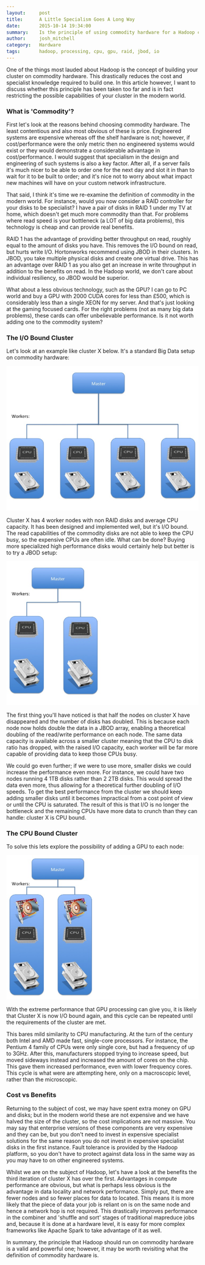 ```yaml
---
layout:     post
title:      A Little Specialism Goes A Long Way
date:       2015-10-14 19:34:00
summary:    Is the principle of using commodity hardware for a Hadoop cluster over-valued? Recognising the value of some specialised hardware can provide significant benefits.
author:     josh_mitchell
category:   Hardware
tags:       hadoop, processing, cpu, gpu, raid, jbod, io
---
```


One of the things most lauded about Hadoop is the concept of building your cluster on commodity hardware. This drastically reduces the cost and specialist knowledge required to build one. In this article however, I want to discuss whether this principle has been taken too far and is in fact restricting the possible capabilities of your cluster in the modern world.

### What is 'Commodity'?

First let's look at the reasons behind choosing commodity hardware. The least contentious and also most obvious of these is price. Engineered systems are expensive whereas off the shelf hardware is not; however, if cost/performance were the only metric then no engineered systems would exist or they would demonstrate a considerable advantage in cost/performance. I would suggest that specialism in the design and engineering of such systems is also a key factor. After all, if a server fails it's much nicer to be able to order one for the next day and slot it in than to wait for it to be built to order; and it's nice not to worry about what impact new machines will have on your custom network infrastructure.

That said, I think it's time we re-examine the definition of commodity in the modern world. For instance, would you now consider a RAID controller for your disks to be specialist? I have a pair of disks in RAID 1 under my TV at home, which doesn't get much more commodity than that. For problems where read speed is your bottleneck (a LOT of big data problems), this technology is cheap and can provide real benefits.

RAID 1 has the advantage of providing better throughput on read, roughly equal to the amount of disks you have. This removes the I/O bound on read, but hurts write I/O. Hortonworks recommend using JBOD in their clusters. In JBOD, you take multiple physical disks and create one virtual drive. This has an advantage over RAID 1 as you also get an increase in write throughput in addition to the benefits on read. In the Hadoop world, we don't care about individual resiliency, so JBOD would be superior.

What about a less obvious technology, such as the GPU? I can go to PC world and buy a GPU with 2000 CUDA cores for less than £500, which is considerably less than a single XEON for my server. And that's just looking at the gaming focused cards. For the right problems (not as many big data problems), these cards can offer unbelievable performance. Is it not worth adding one to the commodity system?

### The I/O Bound Cluster

Let's look at an example like cluster X below. It's a standard Big Data setup on commodity hardware:

![Standard Cluster](/images/specialise-hadoop-1.png)

Cluster X has 4 worker nodes with non RAID disks and average CPU capacity. It has been designed and implemented well, but it's I/O bound. The read capabilities of the commodity disks are not able to keep the CPU busy, so the expensive CPUs are often idle. What can be done? Buying more specialized high performance disks would certainly help but better is to try a JBOD setup:

![JBOD Cluster](/images/specialise-hadoop-2.png)

The first thing you'll have noticed is that half the nodes on cluster X have disappeared and the number of disks has doubled. This is because each node now holds double the data in a JBOD array, enabling a theoretical doubling of the read/write performance on each node. The same data capacity is available across a smaller cluster meaning that the CPU to disk ratio has dropped, with the raised I/O capacity, each worker will be far more capable of providing data to keep those CPUs busy.

We could go even further; if we were to use more, smaller disks we could increase the performance even more. For instance, we could have two nodes running 4 1TB disks rather than 2 2TB disks. This would spread the data even more, thus allowing for a theoretical further doubling of I/O speeds. To get the best performance from the cluster we should keep adding smaller disks until it becomes impractical from a cost point of view or until the CPU is saturated.
The result of this is that I/O is no longer the bottleneck and the remaining CPUs have more data to crunch than they can handle: cluster X is CPU bound.

### The CPU Bound Cluster

To solve this lets explore the possibility of adding a GPU to each node:

![GPU Cluster](/images/specialise-hadoop-3.png)

With the extreme performance that GPU processing can give you, it is likely that Cluster X is now I/O bound again, and this cycle can be repeated until the requirements of the cluster are met.

This bares mild similarity to CPU manufacturing. At the turn of the century both Intel and AMD made fast, single-core processors. For instance, the Pentium 4 family of CPUs were only single core, but had a frequency of up to 3GHz. After this, manufacturers stopped trying to increase speed, but moved sideways instead and increased the amount of cores on the chip. This gave them increased performance, even with lower frequency cores. This cycle is what were are attempting here, only on a macroscopic level, rather than the microscopic.

### Cost vs Benefits

Returning to the subject of cost, we may have spent extra money on GPU and disks; but in the modern world these are not expensive and we have halved the size of the cluster, so the cost implications are not massive. You may say that enterprise versions of these components are very expensive and they can be, but you don't need to invest in expensive specialist solutions for the same reason you do not invest in expensive specialist disks in the first instance. Fault tolerance is provided by the Hadoop platform, so you don't have to protect against data loss in the same way as you may have to on other engineered systems.

Whilst we are on the subject of Hadoop, let's have a look at the benefits the third iteration of cluster X has over the first. Advantages in compute performance are obvious, but what is perhaps less obvious is the advantage in data locality and network performance. Simply put, there are fewer nodes and so fewer places for data to located. This means it is more likely that the piece of data your job is reliant on is on the same node and hence a network hop is not required. This drastically improves performance in the combiner and 'shuffle and sort' stages of traditional mapreduce jobs and, because it is done at a hardware level, it is easy for more complex frameworks like Apache Spark to take advantage of it as well.

In summary, the principle that Hadoop should run on commodity hardware is a valid and powerful one; however, it may be worth revisiting what the definition of commodity hardware is.
